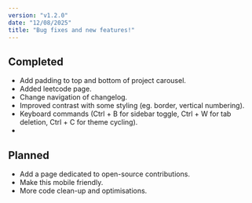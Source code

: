 ```yaml
---
version: "v1.2.0"
date: "12/08/2025"
title: "Bug fixes and new features!"
---
```


## Completed

- Add padding to top and bottom of project carousel.
- Added leetcode page.
- Change navigation of changelog.
- Improved contrast with some styling (eg. border, vertical numbering).
- Keyboard commands (Ctrl + B for sidebar toggle, Ctrl + W for tab deletion, Ctrl + C for theme cycling).
-

## Planned

- Add a page dedicated to open-source contributions.
- Make this mobile friendly.
- More code clean-up and optimisations.
